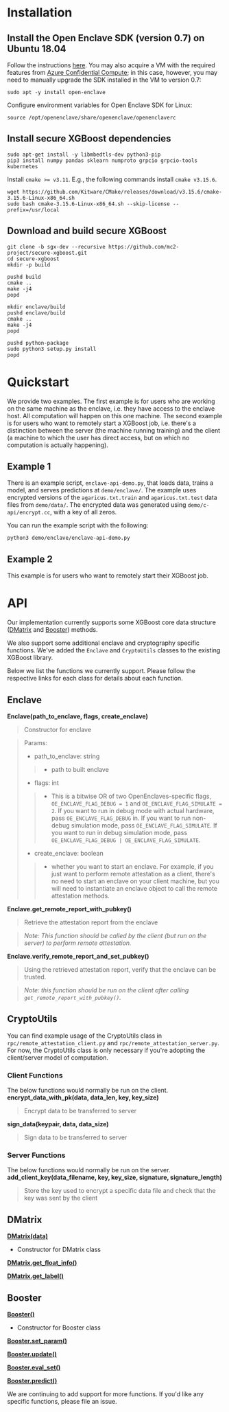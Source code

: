 
# Installation

## Install the Open Enclave SDK (version 0.7) on Ubuntu 18.04
Follow the instructions [here](https://github.com/openenclave/openenclave/blob/master/docs/GettingStartedDocs/install_oe_sdk-Ubuntu_18.04.md).
You may also acquire a VM with the required features from [Azure Confidential Compute](https://azure.microsoft.com/en-us/solutions/confidential-compute/); in this case, however, you may need to manually upgrade the SDK installed in the VM to version 0.7:
```
sudo apt -y install open-enclave
```

Configure environment variables for Open Enclave SDK for Linux:
```
source /opt/openenclave/share/openenclave/openenclaverc
```

## Install secure XGBoost dependencies
```
sudo apt-get install -y libmbedtls-dev python3-pip
pip3 install numpy pandas sklearn numproto grpcio grpcio-tools kubernetes
```
Install ```cmake >= v3.11```. E.g., the following commands install ```cmake v3.15.6```.
```
wget https://github.com/Kitware/CMake/releases/download/v3.15.6/cmake-3.15.6-Linux-x86_64.sh
sudo bash cmake-3.15.6-Linux-x86_64.sh --skip-license --prefix=/usr/local
```

## Download and build secure XGBoost
```
git clone -b sgx-dev --recursive https://github.com/mc2-project/secure-xgboost.git
cd secure-xgboost
mkdir -p build

pushd build
cmake ..
make -j4
popd

mkdir enclave/build
pushd enclave/build
cmake ..
make -j4
popd

pushd python-package
sudo python3 setup.py install
popd
```

# Quickstart
We provide two examples. The first example is for users who are working on the same machine as the enclave, i.e. they have access to the enclave host. All computation will happen on this one machine. The second example is for users who want to remotely start a XGBoost job, i.e. there's a distinction between the server (the machine running training) and the client (a machine to which the user has direct access, but on which no computation is actually happening).

## Example 1
There is an example script, `enclave-api-demo.py`, that loads data, trains a model, and serves predictions at `demo/enclave/`. The example uses encrypted versions of the `agaricus.txt.train` and `agaricus.txt.test` data files from `demo/data/`. The encrypted data was generated using `demo/c-api/encrypt.cc`, with a key of all zeros.

You can run the example script with the following:
```
python3 demo/enclave/enclave-api-demo.py
```
## Example 2
This example is for users who want to remotely start their XGBoost job. 
<TODO>

# API
Our implementation currently supports some XGBoost core data structure ([DMatrix](https://xgboost.readthedocs.io/en/latest/python/python_api.html#xgboost.DMatrix) and [Booster](https://xgboost.readthedocs.io/en/latest/python/python_api.html#xgboost.Booster)) methods.

We also support some additional enclave and cryptography specific functions. We've added the `Enclave` and `CryptoUtils` classes to the existing XGBoost library.

Below we list the functions we currently support. Please follow the respective links for each class for details about each function.

## Enclave
**Enclave(path_to_enclave, flags, create_enclave)**

> Constructor for enclave

> Params:
> * path_to_enclave: string
>> * path to built enclave
> * flags: int
>> * This is a bitwise OR of two OpenEnclaves-specific flags, `OE_ENCLAVE_FLAG_DEBUG = 1` and `OE_ENCLAVE_FLAG_SIMULATE = 2`. If you want to run in debug mode with actual hardware, pass `OE_ENCLAVE_FLAG_DEBUG` in. If you want to run non-debug simulation mode, pass `OE_ENCLAVE_FLAG_SIMULATE`. If you want to run in debug simulation mode, pass `OE_ENCLAVE_FLAG_DEBUG | OE_ENCLAVE_FLAG_SIMULATE`.
> * create_enclave: boolean
>> * whether you want to start an enclave. For example, if you just want to perform remote attestation as a client, there's no need to start an enclave on your client machine, but you will need to instantiate an enclave object to call the remote attestation methods.
  
 **Enclave.get_remote_report_with_pubkey()** 
 
> Retrieve the attestation report from the enclave
 
> *Note: This function should be called by the client (but run on the server) to perform remote attestation.*
 
 **Enclave.verify_remote_report_and_set_pubkey()** 
 
> Using the retrieved attestation report, verify that the enclave can be trusted.
 
> *Note: this function should be run on the client after calling `get_remote_report_with_pubkey()`.* 


## CryptoUtils
You can find example usage of the CryptoUtils class in `rpc/remote_attestation_client.py` and `rpc/remote_attestation_server.py`. For now, the CryptoUtils class is only necessary if you're adopting the client/server model of computation.

### Client Functions
The below functions would normally be run on the client.
**encrypt_data_with_pk(data, data_len, key, key_size)**

> Encrypt data to be transferred to server

**sign_data(keypair, data, data_size)**

> Sign data to be transferred to server
  
### Server Functions
The below functions would normally be run on the server.
**add_client_key(data_filename, key, key_size, signature, signature_length)**

> Store the key used to encrypt a specific data file and check that the key was sent by the client

## DMatrix
[**DMatrix(data)**](https://xgboost.readthedocs.io/en/latest/python/python_api.html#xgboost.DMatrix)
* Constructor for DMatrix class

[**DMatrix.get_float_info()**](https://xgboost.readthedocs.io/en/latest/python/python_api.html#xgboost.DMatrix.get_float_info)

[**DMatrix.get_label()**](https://xgboost.readthedocs.io/en/latest/python/python_api.html#xgboost.DMatrix.get_label)

## Booster
[**Booster()**](https://xgboost.readthedocs.io/en/latest/python/python_api.html#xgboost.Booster)
* Constructor for Booster class

[**Booster.set_param()**](https://xgboost.readthedocs.io/en/latest/python/python_api.html#xgboost.Booster.set_param)

[**Booster.update()**](https://xgboost.readthedocs.io/en/latest/python/python_api.html#xgboost.Booster.update)

[**Booster.eval_set()**](https://xgboost.readthedocs.io/en/latest/python/python_api.html#xgboost.Booster.eval_set)

[**Booster.predict()**](https://xgboost.readthedocs.io/en/latest/python/python_api.html#xgboost.Booster.predict)

We are continuing to add support for more functions. If you'd like any specific functions, please file an issue. 
